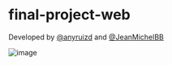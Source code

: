# final-project-web

Developed by [@anyruizd](https://github.com/anyruizd) and [@JeanMichelBB](https://github.com/JeanMichelBB)

![image]("https://github.com/JeanMichelBB/final-project-web/blob/main/page.png")
